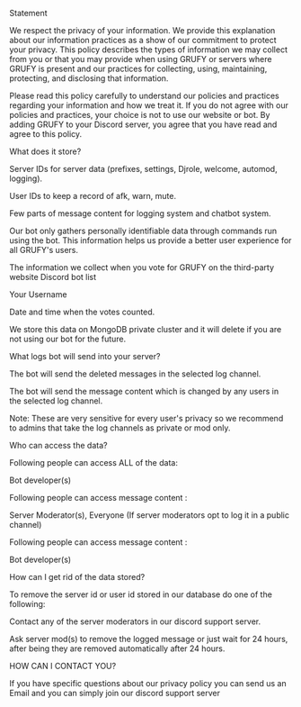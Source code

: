 Statement

We respect the privacy of your information. We provide this explanation about our information practices as a show of our commitment to protect your privacy. This policy describes the types of information we may collect from you or that you may provide when using GRUFY or servers where GRUFY is present and our practices for collecting, using, maintaining, protecting, and disclosing that information.

Please read this policy carefully to understand our policies and practices regarding your information and how we treat it. If you do not agree with our policies and practices, your choice is not to use our website or bot. By adding GRUFY to your Discord server, you agree that you have read and agree to this policy.

What does it store?

Server IDs for server data (prefixes, settings, Djrole, welcome, automod, logging).

User IDs to keep a record of afk, warn, mute.

Few parts of message content for logging system and chatbot system.

Our bot only gathers personally identifiable data through commands run using the bot. This information helps us provide a better user experience for all GRUFY's users.

The information we collect when you vote for GRUFY on the third-party website Discord bot list

Your Username

Date and time when the votes counted.

We store this data on MongoDB private cluster and it will delete if you are not using our bot for the future.

What logs bot will send into your server?

The bot will send the deleted messages in the selected log channel.

The bot will send the message content which is changed by any users in the selected log channel.

Note: These are very sensitive for every user's privacy so we recommend to admins that take the log channels as private or mod only.

Who can access the data?

Following people can access ALL of the data:

Bot developer(s)

Following people can access message content :

Server Moderator(s), Everyone (If server moderators opt to log it in a public channel)

Following people can access message content :

Bot developer(s)

How can I get rid of the data stored?

To remove the server id or user id stored in our database do one of the following:

Contact any of the server moderators in our discord support server.

Ask server mod(s) to remove the logged message or just wait for 24 hours, after being they are removed automatically after 24 hours.

HOW CAN I CONTACT YOU?

If you have specific questions about our privacy policy you can send us an Email and you can simply join our discord support server
